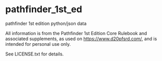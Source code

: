 # pathfinder_1st_ed

pathfinder 1st edition python/json data

All information is from the Pathfinder 1st Edition Core Rulebook and associated supplements, as used on https://www.d20pfsrd.com/, and is intended for personal use only.

See LICENSE.txt for details.
